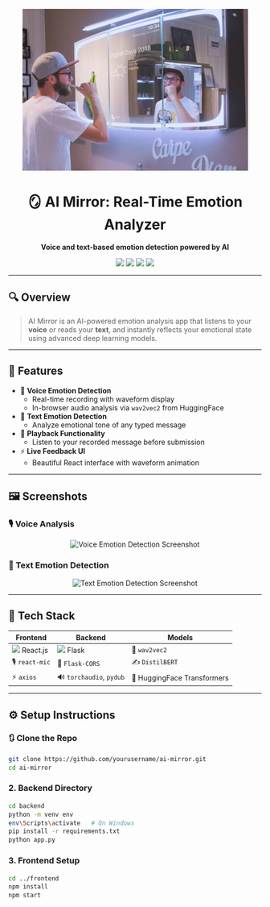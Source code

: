 <p align="center">
  <img src="images/mirror.jpg" alt="AI Mirror Logo"/>
</p>

<h1 align="center">🪞 AI Mirror: Real-Time Emotion Analyzer</h1>

<p align="center">
  <b>Voice and text-based emotion detection powered by AI</b>
</p>

<p align="center">
  <img src="https://img.shields.io/badge/Emotion%20Recognition-AI%20Mirror-blueviolet?style=flat-square&logo=ai" />
  <img src="https://img.shields.io/badge/Made%20With-React-blue?style=flat-square&logo=react" />
  <img src="https://img.shields.io/badge/Backend-Flask-lightgrey?style=flat-square&logo=flask" />
  <img src="https://img.shields.io/badge/Model-wav2vec2-yellow?style=flat-square&logo=huggingface" />
</p>

---

## 🔍 Overview

> AI Mirror is an AI-powered emotion analysis app that listens to your **voice** or reads your **text**, and instantly reflects your emotional state using advanced deep learning models. 

---

## 🎯 Features

- 🎤 **Voice Emotion Detection**
  - Real-time recording with waveform display
  - In-browser audio analysis via `wav2vec2` from HuggingFace
- 💬 **Text Emotion Detection**
  - Analyze emotional tone of any typed message
- 🔁 **Playback Functionality**
  - Listen to your recorded message before submission
- ⚡ **Live Feedback UI**
  - Beautiful React interface with waveform animation

---

## 🖼️ Screenshots

### 🎙 Voice Analysis
<p align="center">
  <img src="https://i.imgur.com/Bl1wMxo.png" width="600" alt="Voice Emotion Detection Screenshot"/>
</p>

### 💬 Text Emotion Detection
<p align="center">
  <img src="https://i.imgur.com/wuDzuzr.png" width="600" alt="Text Emotion Detection Screenshot"/>
</p>

---

## 🧰 Tech Stack

| Frontend | Backend | Models |
|----------|---------|--------|
| <img src="https://cdn.jsdelivr.net/gh/devicons/devicon/icons/react/react-original.svg" width="30"/> React.js | <img src="https://cdn.jsdelivr.net/gh/devicons/devicon/icons/flask/flask-original.svg" width="30"/> Flask | 🤖 `wav2vec2` |
| 🎙 `react-mic` | 🔁 `Flask-CORS` | ✍️ `DistilBERT` |
| ⚡ `axios` | 🔊 `torchaudio`, `pydub` | 🧠 HuggingFace Transformers |

---

## ⚙️ Setup Instructions

### 🔃 Clone the Repo
```bash
git clone https://github.com/yourusername/ai-mirror.git
cd ai-mirror
```

### 2. Backend Directory
```bash
cd backend
python -m venv env
env\Scripts\activate   # On Windows
pip install -r requirements.txt
python app.py
```

### 3. Frontend Setup
```bash
cd ../frontend
npm install
npm start
```
###
